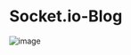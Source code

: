 # Socket.io-Blog
![image](https://user-images.githubusercontent.com/93389016/170877061-945b3eaa-179b-4adf-8023-7ed9a062eef8.png)
